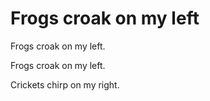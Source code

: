 # Frogs croak on my left

Frogs croak on my left.

Frogs croak on my left.

Crickets chirp on my right.

